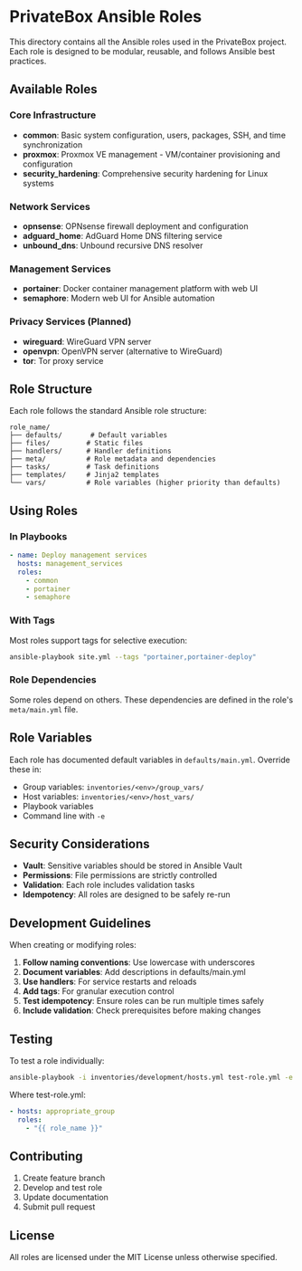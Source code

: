 # PrivateBox Ansible Roles

This directory contains all the Ansible roles used in the PrivateBox project. Each role is designed to be modular, reusable, and follows Ansible best practices.

## Available Roles

### Core Infrastructure
- **common**: Basic system configuration, users, packages, SSH, and time synchronization
- **proxmox**: Proxmox VE management - VM/container provisioning and configuration
- **security_hardening**: Comprehensive security hardening for Linux systems

### Network Services
- **opnsense**: OPNsense firewall deployment and configuration
- **adguard_home**: AdGuard Home DNS filtering service
- **unbound_dns**: Unbound recursive DNS resolver

### Management Services
- **portainer**: Docker container management platform with web UI
- **semaphore**: Modern web UI for Ansible automation

### Privacy Services (Planned)
- **wireguard**: WireGuard VPN server
- **openvpn**: OpenVPN server (alternative to WireGuard)
- **tor**: Tor proxy service

## Role Structure

Each role follows the standard Ansible role structure:

```
role_name/
├── defaults/       # Default variables
├── files/         # Static files
├── handlers/      # Handler definitions
├── meta/          # Role metadata and dependencies
├── tasks/         # Task definitions
├── templates/     # Jinja2 templates
└── vars/          # Role variables (higher priority than defaults)
```

## Using Roles

### In Playbooks

```yaml
- name: Deploy management services
  hosts: management_services
  roles:
    - common
    - portainer
    - semaphore
```

### With Tags

Most roles support tags for selective execution:

```bash
ansible-playbook site.yml --tags "portainer,portainer-deploy"
```

### Role Dependencies

Some roles depend on others. These dependencies are defined in the role's `meta/main.yml` file.

## Role Variables

Each role has documented default variables in `defaults/main.yml`. Override these in:
- Group variables: `inventories/<env>/group_vars/`
- Host variables: `inventories/<env>/host_vars/`
- Playbook variables
- Command line with `-e`

## Security Considerations

- **Vault**: Sensitive variables should be stored in Ansible Vault
- **Permissions**: File permissions are strictly controlled
- **Validation**: Each role includes validation tasks
- **Idempotency**: All roles are designed to be safely re-run

## Development Guidelines

When creating or modifying roles:

1. **Follow naming conventions**: Use lowercase with underscores
2. **Document variables**: Add descriptions in defaults/main.yml
3. **Use handlers**: For service restarts and reloads
4. **Add tags**: For granular execution control
5. **Test idempotency**: Ensure roles can be run multiple times safely
6. **Include validation**: Check prerequisites before making changes

## Testing

To test a role individually:

```bash
ansible-playbook -i inventories/development/hosts.yml test-role.yml -e "role_name=portainer"
```

Where test-role.yml:
```yaml
- hosts: appropriate_group
  roles:
    - "{{ role_name }}"
```

## Contributing

1. Create feature branch
2. Develop and test role
3. Update documentation
4. Submit pull request

## License

All roles are licensed under the MIT License unless otherwise specified.